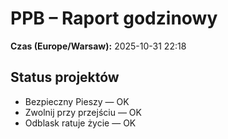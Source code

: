 # PPB – Raport godzinowy
**Czas (Europe/Warsaw):** 2025-10-31 22:18

## Status projektów
- Bezpieczny Pieszy — OK
- Zwolnij przy przejściu — OK
- Odblask ratuje życie — OK

